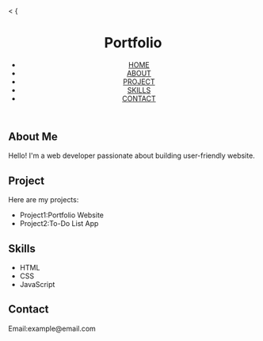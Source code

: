 <!DOCTYPE html>
<html  lang="en">
<head>
  <meta charset="UTF-8"/>
  <<meta name="viewport" content="width=device-width, initial-scale=1.5"/>
    <title>My Portfolio</title>
    <link rel="stylesheet" href="styles.css"/>
</head>
<body>{
  <header>
    <h1>Portfolio</h1>
  <div class="header">
    <nav>
      <ul>
        <li><a href="#">HOME</a></li>
        <li><a href="#">ABOUT</a></li>
        <li><a href="#">PROJECT</a></li>
        <li><a href="#">SKILLS</a></li>
        <li><a href="#">CONTACT</a></li></header>
    <section id="About">
      <h2>About Me</h2>
      <p>Hello! I'm a web developer passionate about building user-friendly website.</p>
    </section>
        <section id="Project">
          <h2>Project</h2>
          <p>Here are  my projects:</p>
          <ul>
            <li>Project1:Portfolio Website</li>
            <li>Project2:To-Do List App</li>
          </ul>
          <section id="Skills">
            <h2>Skills</h2>
            <ul>
              <li>HTML</li>
              <li>CSS</li>
              <li>JavaScript</li>
            </ul>
          </section>
          <section id="contact">
            <h2>Contact</h2> 
            <p>Email:example@email.com</p>
          </section>
</body>
</html>
